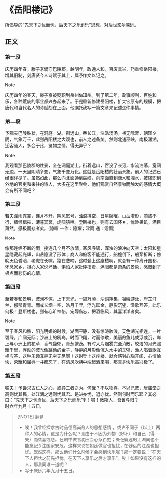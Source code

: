 # 《岳阳楼记》
所倡导的“先天下之忧而忧，后天下之乐而乐”思想，对后世影响深远。

## 正文

### 第一段

庆历四年春，滕子京谪守巴陵郡。越明年，政通人和，百废具兴，乃重修岳阳楼，增其旧制，刻唐贤今人诗赋于其上，属予作文以记之。

> [!NOTE]
> 庆历四年的春天，滕子京被贬职到岳州做知州。到了第二年，政事顺利，百姓和乐，各种荒废的事业都兴办起来了。于是重新修建岳阳楼，扩大它原有的规模，把唐代和当代名人的诗赋刻在上面。他嘱托我写一篇文章来记述这件事情。

### 第二段

予观夫巴陵胜状，在洞庭一湖。衔远山，吞长江，浩浩汤汤，横无际涯，朝晖夕阴，气象万千，此则岳阳楼之大观也，前人之述备矣。然则北通巫峡，南极潇湘，迁客骚人，多会于此，览物之情，得无异乎？  

> [!NOTE]
> 我观看那巴陵郡的胜景，全在洞庭湖上。衔着远山，吞没了长河，水流浩荡，宽阔无边，一天里阴晴多变，气象千变万化。这就是岳阳楼的壮丽景象。前人的记述已经很详尽了。虽然如此，那么向北面通到巫峡，向南面直到潇水和湘水，被降职到外地的官吏和来往的诗人，大多在这里聚会，他们观赏自然景物而触发的感情大概会有所不同吧？

### 第三段

若夫淫雨霏霏，连月不开，阴风怒号，浊浪排空，日星隐曜，山岳潜形，商旅不行，樯倾楫摧，薄暮冥冥，虎啸猿啼。登斯楼也，则有去国怀乡，忧谗畏讥，满目萧然，感极而悲者矣。(隐曜 一作：隐耀；淫雨 通：霪雨)  

> [!NOTE]
> 像那连绵不断的雨，接连几个月不放晴，寒风呼啸，浑浊的浪冲向天空；太阳和星星隐藏起光辉，山岳隐没了形体；商人和旅客不能通行，船桅倒下，船桨折断；傍晚天色昏暗，老虎在长啸，猿在悲啼，这时登上这座楼啊，就会有一种离开国都、怀念家乡，担心人家说坏话、惧怕人家批评指责，满眼都是萧条的景象，感慨到了极点而悲伤的心情。

### 第四段

至若春和景明，波澜不惊，上下天光，一碧万顷，沙鸥翔集，锦鳞游泳，岸芷汀兰，郁郁青青。而或长烟一空，皓月千里，浮光跃金，静影沉璧，渔歌互答，此乐何极！登斯楼也，则有心旷神怡，宠辱偕忘，把酒临风，其喜洋洋者矣。  

> [!NOTE]
> 至于春风和煦，阳光明媚的时候，湖面平静，没有惊涛骇浪，天色湖光相连，一片碧绿，广阔无际；沙洲上的鸥鸟，时而飞翔，时而停歇，美丽的鱼儿或浮或沉，岸上与小洲上的花草，香气馥郁，青葱繁茂。有时大片烟雾完全消散，皎洁的月光照耀千里，浮动的波光像跳动的金子，静静的月影像沉入水中的玉璧，渔人唱着歌互相应答，这种乐趣真是无穷无尽啊！这时登上这座楼，就会感到心胸开阔、心情愉快，荣耀和屈辱一并都忘了，在清风吹拂中端起酒来喝，那真是快乐高兴极了。

### 第五段

嗟夫！予尝求古仁人之心，或异二者之为，何哉？不以物喜，不以己悲，居庙堂之高则忧其民，处江湖之远则忧其君。是进亦忧，退亦忧。然则何时而乐耶？其必曰：“先天下之忧而忧，后天下之乐而乐”乎！噫！微斯人，吾谁与归？  
时六年九月十五日。  

> [!NOTE] 翻译
> - 唉！我曾经探求古时品德高尚的人的思想感情 ，或许不同于（以上）两种人的心情，这是为什么呢？是由于不因为外物（好坏）和自己（得失）而或喜或悲。在朝中做官就应当心系百姓；处在僻远的江湖间也不能忘记关注国家安危。这样来说在朝廷做官也担忧，在僻远的江湖也担忧。既然这样，那么他们什么时候才会感到快乐呢？那一定要说：“在天下人担忧之前先担忧，在天下人享乐之后才享乐”。唉！如果没有这样的人，那我同谁一道呢？
> - 写于庆历六年九月十五日。